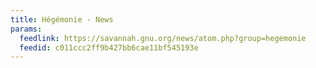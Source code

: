```yaml
---
title: Hégémonie - News
params:
  feedlink: https://savannah.gnu.org/news/atom.php?group=hegemonie
  feedid: c011ccc2ff9b427bb6cae11bf545193e
---
```

